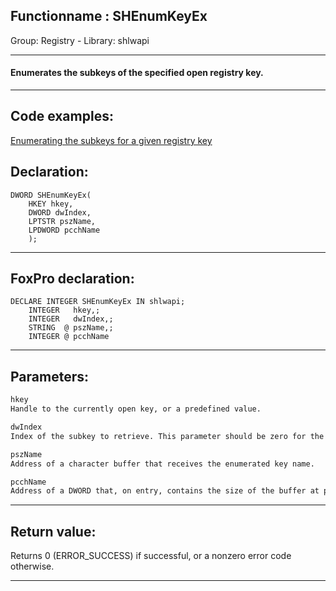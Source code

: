 <link rel="stylesheet" type="text/css" href="../../css/win32api.css">  
<link rel="stylesheet" href="https://cdnjs.cloudflare.com/ajax/libs/font-awesome/4.7.0/css/font-awesome.min.css">

## Functionname : SHEnumKeyEx
Group: Registry - Library: shlwapi    
***  


#### Enumerates the subkeys of the specified open registry key.
***  


## Code examples:
[Enumerating the subkeys for a given registry key](../../samples/sample_130.md)  

## Declaration:
```foxpro  
DWORD SHEnumKeyEx(
    HKEY hkey,
    DWORD dwIndex,
    LPTSTR pszName,
    LPDWORD pcchName
    );  
```  
***  


## FoxPro declaration:
```foxpro  
DECLARE INTEGER SHEnumKeyEx IN shlwapi;
   	INTEGER   hkey,;
   	INTEGER   dwIndex,;
   	STRING  @ pszName,;
   	INTEGER @ pcchName  
```  
***  


## Parameters:
```txt  
hkey
Handle to the currently open key, or a predefined value.

dwIndex
Index of the subkey to retrieve. This parameter should be zero for the first call and incremented for subsequent calls.

pszName
Address of a character buffer that receives the enumerated key name.

pcchName
Address of a DWORD that, on entry, contains the size of the buffer at pszName. On exit, this contains the number of characters that were copied to pszName.  
```  
***  


## Return value:
Returns 0 (ERROR_SUCCESS) if successful, or a nonzero error code otherwise.  
***  

